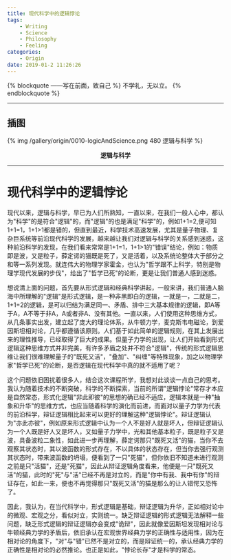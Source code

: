 ```yaml
---
title: 现代科学中的逻辑悖论
tags: 
	- Writing
	- Science
	- Philosophy
	- Feeling
categories:
	- Origin
date: 2019-01-2 11:26:26
---
```


{% blockquote ——写在前面，致自己 %}
不学礼，无以立。
{% endblockquote %}

-----

<!-- more -->

## 插图
{% img /gallery/origin/0010-logicAndScience.png 480 逻辑与科学 %}
<p align="center"><b>逻辑与科学</b></p>

-----

# 现代科学中的逻辑悖论

现代以来，逻辑与科学，早已为人们所熟知，一直以来，在我们一般人心中，都认为"科学"的是符合"逻辑"的，而"逻辑"的也是满足"科学"的，例如1+1=2,便可知1+1=1，1+1>1都是错的，但直到最近，科学技术高速发展，尤其是量子物理、复杂巨系统等前沿现代科学的发展，越来越让我们对逻辑与科学的关系感到迷惑，这种前沿科学的发现，在我们看来常常是1+1=1，1+1>1的"错误"结论，例如：物质即是波，又是粒子，薛定谔的猫既是死了，又是活着，以及系统论整体大于部分之和等一系列发现。就连伟大的物理学家霍金，也认为"哲学跟不上科学，特别是物理学现代发展的步伐"，给出了"哲学已死"的论断，更是让我们普通人感到迷惑。

想说清上面的问题，首先要从形式逻辑和经典科学讲起，一般来讲，我们普通人脑海中所理解的"逻辑"是形式逻辑，是一种非黑即白的逻辑，一就是一，二就是二，1+1=2的逻辑，是可以归结为满足同一、矛盾、排中三大基本规律的逻辑，即A等于A，A不等于非A，A或者非A、没有其他。一直以来，人们使用这种思维方式，从几条事实出发，建立起了庞大的理论体系，从牛顿力学，麦克斯韦电磁论，到爱因斯坦相对论，几乎都遵循该原则。人们基于如此简单的逻辑规则，在其上发展出来的理性推导，已经取得了巨大的成果。但量子力学的出现，让人们开始看到形式逻辑这种思维方式并非完美，有许多矛盾之处并不符合"逻辑"，传统的形式逻辑思维让我们很难理解量子的"既死又活"，"叠加"、"纠缠"等特殊现象，加之以物理学家"哲学已死"的论断，是否逻辑在现代科学中真的就不适用了呢？

这个问题依旧困扰着很多人，结合这次课程所学，我想对此谈谈一点自己的思考。我认为随着技术的不断突破，科学的不断探索，当前的所谓"逻辑悖论"常存才本应是自然常态，形式化逻辑"非此即彼"的思想的确已经不适应，逻辑本就是一种"抽象和升华"的思维方式，也应当随着科学的演化而前进，而面对以量子力学为代表的前沿科学，辩证逻辑相比起来可以更好的理解这种"逻辑悖论"。辩证逻辑认为"亦此亦彼"，例如原来形式逻辑中认为一个人不是好人就是坏人，但辩证逻辑认为一个人既是好人又是坏人，又如量子力学中，光和其他基本粒子，既是粒子又是波，具备波粒二象性，如此进一步再理解，薛定谔那只"既死又活"的猫，当你不去观察其状态时，其以波函数的形式存在，不以具体的状态存在，但当你去强行观测其状态时，带来波函数的坍塌，便看到了一只"死猫"，但你依旧不知道未进行观测之前是只"活猫"，还是"死猫"，因此从辩证逻辑角度看来，他便是一只"既死又活"的猫，此时的"死"与"活"已经不再是对立的，而是"你中有我、我中有你"的辩证存在，如此一来，便也不再觉得那只"既死又活"的猫是那么的让人错愕又恐怖了。

因此，我认为，在当代科学中，形式逻辑是基础，辩证逻辑为升华，正如相对论中的微观、宏观之分，看似对立，实则统一。缺乏辩证逻辑的形式逻辑无法解释一些问题，缺乏形式逻辑的辩证逻辑亦会变成"诡辩"，因此就像爱因斯坦发现相对论与牛顿经典力学的矛盾后，依旧承认在宏观世界经典力学的正确性与适用性，因为在相对论的角度下，"对"与"错"已然不是对立的，而是辩证统一的，承认经典力学的正确性是相对论的必然推论。也正是如此，"悖论长存"才是科学的常态。
